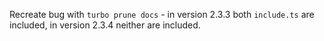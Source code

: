 Recreate bug with `turbo prune docs` - in version 2.3.3 both `include.ts` are included, in version 2.3.4 neither are included.
